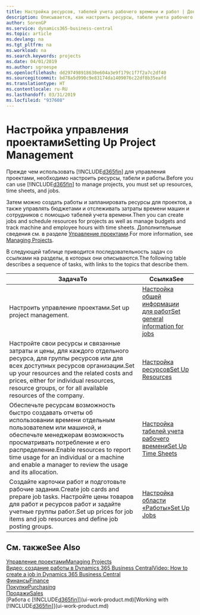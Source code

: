```yaml
---
title: Настройка ресурсов, табелей учета рабочего времени и работ | Документы Майкрософт
description: Описывается, как настроить ресурсы, табели учета рабочего времени и работы для управления проектами.
author: SorenGP
ms.service: dynamics365-business-central
ms.topic: article
ms.devlang: na
ms.tgt_pltfrm: na
ms.workload: na
ms.search.keywords: projects
ms.date: 04/01/2019
ms.author: sgroespe
ms.openlocfilehash: dd297498918630e604a3e9f179c1f7f2a7c2df40
ms.sourcegitcommit: bd78a5d990c9e83174da1409076c22df8b35eafd
ms.translationtype: HT
ms.contentlocale: ru-RU
ms.lasthandoff: 03/31/2019
ms.locfileid: "937608"
---
```

# <a name="setting-up-project-management"></a><span data-ttu-id="1899a-103">Настройка управления проектами</span><span class="sxs-lookup"><span data-stu-id="1899a-103">Setting Up Project Management</span></span>
<span data-ttu-id="1899a-104">Прежде чем использовать [!INCLUDE[d365fin](includes/d365fin_md.md)] для управления проектами, необходимо настроить ресурсы, табели и работы.</span><span class="sxs-lookup"><span data-stu-id="1899a-104">Before you can use [!INCLUDE[d365fin](includes/d365fin_md.md)] to manage projects, you must set up resources, time sheets, and jobs.</span></span>

<span data-ttu-id="1899a-105">Затем можно создать работы и запланировать ресурсы для проектов, а также управлять бюджетами и отслеживать затраты времени машин и сотрудников с помощью табелей учета времени.</span><span class="sxs-lookup"><span data-stu-id="1899a-105">Then you can create jobs and schedule resources for projects as well as manage budgets and track machine and employee hours with time sheets.</span></span> <span data-ttu-id="1899a-106">Дополнительные сведения см. в разделе [Управление проектами](projects-manage-projects.md).</span><span class="sxs-lookup"><span data-stu-id="1899a-106">For more information, see [Managing Projects](projects-manage-projects.md).</span></span>  

<span data-ttu-id="1899a-107">В следующей таблице приводится последовательность задач со ссылками на разделы, в которых они описываются.</span><span class="sxs-lookup"><span data-stu-id="1899a-107">The following table describes a sequence of tasks, with links to the topics that describe them.</span></span>

| <span data-ttu-id="1899a-108">Задача</span><span class="sxs-lookup"><span data-stu-id="1899a-108">To</span></span> | <span data-ttu-id="1899a-109">Ссылка</span><span class="sxs-lookup"><span data-stu-id="1899a-109">See</span></span> |
| --- | --- |
| <span data-ttu-id="1899a-110">Настроить управление проектами.</span><span class="sxs-lookup"><span data-stu-id="1899a-110">Set up project management.</span></span>|[<span data-ttu-id="1899a-111">Настройка общей информации для работ</span><span class="sxs-lookup"><span data-stu-id="1899a-111">Set general information for jobs</span></span>](projects-how-setup-jobs.md#to-set-general-information-for-jobs)|
| <span data-ttu-id="1899a-112">Настройте свои ресурсы и связанные затраты и цены, для каждого отдельного ресурса, для группы ресурсов или для всех доступных ресурсов организации.</span><span class="sxs-lookup"><span data-stu-id="1899a-112">Set up your resources and the related costs and prices, either for individual resources, resource groups, or for all available resources of the company.</span></span> |[<span data-ttu-id="1899a-113">Настройка ресурсов</span><span class="sxs-lookup"><span data-stu-id="1899a-113">Set Up Resources</span></span>](projects-how-setup-resources.md) |
| <span data-ttu-id="1899a-114">Обеспечьте ресурсам возможность быстро создавать отчеты об использовании времени отдельным пользователем или машиной, и обеспечьте менеджерам возможность просматривать потребление и его распределение.</span><span class="sxs-lookup"><span data-stu-id="1899a-114">Enable resources to report time usage for an individual or a machine and enable a manager to review the usage and its allocation.</span></span> |[<span data-ttu-id="1899a-115">Настройка табелей учета рабочего времени</span><span class="sxs-lookup"><span data-stu-id="1899a-115">Set Up Time Sheets</span></span>](projects-how-setup-time-sheets.md) |
| <span data-ttu-id="1899a-116">Создайте карточки работ и подготовьте рабочие задания.</span><span class="sxs-lookup"><span data-stu-id="1899a-116">Create job cards and prepare job tasks.</span></span> <span data-ttu-id="1899a-117">Настройте цены товаров для работ и ресурсов работ и задайте учетные группы работ.</span><span class="sxs-lookup"><span data-stu-id="1899a-117">Set up prices for job items and job resources and define job posting groups.</span></span> |[<span data-ttu-id="1899a-118">Настройка области «Работы»</span><span class="sxs-lookup"><span data-stu-id="1899a-118">Set Up Jobs</span></span>](projects-how-setup-jobs.md) |

## <a name="see-also"></a><span data-ttu-id="1899a-119">См. также</span><span class="sxs-lookup"><span data-stu-id="1899a-119">See Also</span></span>

[<span data-ttu-id="1899a-120">Управление проектами</span><span class="sxs-lookup"><span data-stu-id="1899a-120">Managing Projects</span></span>](projects-manage-projects.md)  
[<span data-ttu-id="1899a-121">Видео: создание работы в Dynamics 365 Business Central</span><span class="sxs-lookup"><span data-stu-id="1899a-121">Video: How to create a job in Dynamics 365 Business Central</span></span>](https://www.youtube.com/watch?v=VqaPWr7BWmw)  
[<span data-ttu-id="1899a-122">Финансы</span><span class="sxs-lookup"><span data-stu-id="1899a-122">Finance</span></span>](finance.md)  
[<span data-ttu-id="1899a-123">Покупки</span><span class="sxs-lookup"><span data-stu-id="1899a-123">Purchasing</span></span>](purchasing-manage-purchasing.md)  
[<span data-ttu-id="1899a-124">Продажи</span><span class="sxs-lookup"><span data-stu-id="1899a-124">Sales</span></span>](sales-manage-sales.md)  
<span data-ttu-id="1899a-125">[Работа с [!INCLUDE[d365fin](includes/d365fin_md.md)]](ui-work-product.md)</span><span class="sxs-lookup"><span data-stu-id="1899a-125">[Working with [!INCLUDE[d365fin](includes/d365fin_md.md)]](ui-work-product.md)</span></span>  

